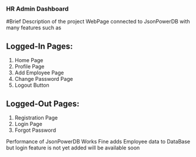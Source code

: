 
   ### HR Admin Dashboard
   
   #Brief Description of the project
   WebPage connected to JsonPowerDB with many features such as
   
   Logged-In
Pages:
--------------------------
1. Home Page
2. Profile Page
3. Add Employee Page
4. Change Password Page
5. Logout Button

Logged-Out Pages:
--------------------------
1. Registration Page
2. Login Page
3. Forgot Password

Performance of JsonPowerDB 
Works Fine adds Employee data to DataBase but login feature is not yet added will be available soon

